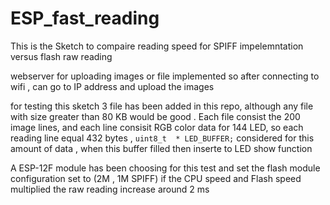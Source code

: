 # ESP_fast_reading
This is the Sketch to compaire reading speed for SPIFF impelemntation versus flash raw reading 

webserver for uploading images or file implemented so after connecting to wifi , can go to IP address and upload the images

for testing this sketch 3 file has been added in this repo, although any file with size greater than 80 KB would be good 
. Each file consist the 200 image lines, and each line consisit RGB color data for  144 LED, so each reading line equal 432 bytes
, ``` uint8_t  * LED_BUFFER; ``` considered for this amount of data , when this buffer filled then inserte to LED show function 

A ESP-12F module has been choosing for this test and set the flash module configuration set to (2M , 1M SPIFF)
if the CPU speed and Flash speed multiplied the raw reading increase around 2 ms
